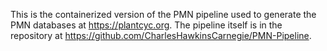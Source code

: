 This is the containerized version of the PMN pipeline used to generate the PMN databases at https://plantcyc.org. The pipeline itself is in the repository at https://github.com/CharlesHawkinsCarnegie/PMN-Pipeline.
